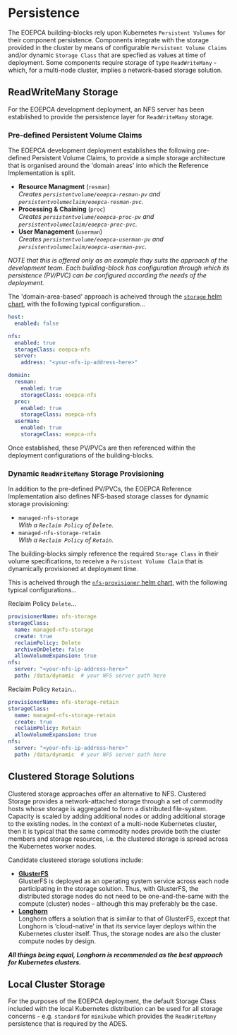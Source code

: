 # Persistence

The EOEPCA building-blocks rely upon Kubernetes `Persistent Volumes` for their component persistence. Components integrate with the storage provided in the cluster by means of configurable `Persistent Volume Claims` and/or dynamic `Storage Class` that are specfied as values at time of deployment. Some components require storage of type  `ReadWriteMany` - which, for a multi-node cluster, implies a network-based storage solution.

## ReadWriteMany Storage

For the EOEPCA development deployment, an NFS server has been established to provide the persistence layer for `ReadWriteMany` storage.

### Pre-defined Persistent Volume Claims

The EOEPCA development deployment establishes the following pre-defined Persistent Volume Claims, to provide a simple storage architecture that is organised around the 'domain areas' into which the Reference Implementation is split.

* **Resource Managment** (`resman`)<br>
  *Creates `persistentvolume/eoepca-resman-pv` and `persistentvolumeclaim/eoepca-resman-pvc`.*
* **Processing & Chaining** (`proc`)<br>
  *Creates `persistentvolume/eoepca-proc-pv` and `persistentvolumeclaim/eoepca-proc-pvc`.*
* **User Management** (`userman`)<br>
  *Creates `persistentvolume/eoepca-userman-pv` and `persistentvolumeclaim/eoepca-userman-pvc`.*

_NOTE that this is offered only as an example thay suits the approach of the development team. Each building-block has configuration through which its persistence (PV/PVC) can be configured according the needs of the deployment._

The 'domain-area-based' approach is acheived through the [`storage` helm chart](https://github.com/EOEPCA/helm-charts/tree/main/charts/storage), with the following typical configuration...
```yaml
host:
  enabled: false

nfs:
  enabled: true
  storageClass: eoepca-nfs
  server:
    address: "<your-nfs-ip-address-here>"

domain:
  resman:
    enabled: true
    storageClass: eoepca-nfs
  proc:
    enabled: true
    storageClass: eoepca-nfs
  userman:
    enabled: true
    storageClass: eoepca-nfs
```

Once established, these PV/PVCs are then referenced within the deployment configurations of the building-blocks.

### Dynamic `ReadWriteMany` Storage Provisioning

In addition to the pre-defined PV/PVCs, the EOEPCA Reference Implementation also defines NFS-based storage classes for dynamic storage provisioning:

* `managed-nfs-storage`<br>
  *With a `Reclaim Policy` of `Delete`.*
* `managed-nfs-storage-retain`<br>
  *With a `Reclaim Policy` of `Retain`.*

The building-blocks simply reference the required `Storage Class` in their volume specifications, to receive a `Persistent Volume Claim` that is dynamically provisioned at deployment time.

This is acheived through the [`nfs-provisioner` helm chart](https://github.com/EOEPCA/helm-charts/tree/main/charts/nfs-provisioner), with the following typical configurations...

Reclaim Policy `Delete`...
```yaml
provisionerName: nfs-storage
storageClass:
  name: managed-nfs-storage
  create: true
  reclaimPolicy: Delete
  archiveOnDelete: false
  allowVolumeExpansion: true
nfs:
  server: "<your-nfs-ip-address-here>"
  path: /data/dynamic  # your NFS server path here
```

Reclaim Policy `Retain`...
```yaml
provisionerName: nfs-storage-retain
storageClass:
  name: managed-nfs-storage-retain
  create: true
  reclaimPolicy: Retain
  allowVolumeExpansion: true
nfs:
  server: "<your-nfs-ip-address-here>"
  path: /data/dynamic  # your NFS server path here
```

## Clustered Storage Solutions

Clustered storage approaches offer an alternative to NFS. Clustered Storage provides a network-attached storage through a set of commodity hosts whose storage is aggregated to form a distributed file-system. Capacity is scaled by adding additional nodes or adding additional storage to the existing nodes. In the context of a multi-node Kubernetes cluster, then it is typical that the same commodity nodes provide both the cluster members and storage resources, i.e. the clustered storage is spread across the Kubernetes worker nodes.

Candidate clustered storage solutions include:

* **[GlusterFS](https://www.gluster.org/)**<br>
  GlusterFS is deployed as an operating system service across each node participating in the storage solution. Thus, with GlusterFS, the distributed storage nodes do not need to be one-and-the-same with the compute (cluster) nodes – although this may preferably be the case.
* **[Longhorn](https://longhorn.io/)**<br>
  Longhorn offers a solution that is similar to that of GlusterFS, except that Longhorn is ‘cloud-native’ in that its service layer deploys within the Kubernetes cluster itself. Thus, the storage nodes are also the cluster compute nodes by design.

**_All things being equal, Longhorn is recommended as the best approach for Kubernetes clusters._**

## Local Cluster Storage

For the purposes of the EOEPCA deployment, the default Storage Class included with the local Kubernetes distribution can be used for all storage concerns - e.g. `standard` for `minikube` which provides the `ReadWriteMany` persistence that is required by the ADES.
